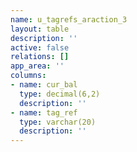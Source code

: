 ```yaml
---
name: u_tagrefs_araction_3
layout: table
description: ''
active: false
relations: []
app_area: ''
columns:
- name: cur_bal
  type: decimal(6,2)
  description: ''
- name: tag_ref
  type: varchar(20)
  description: ''
---
```


